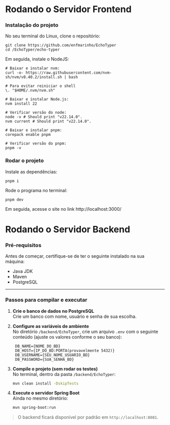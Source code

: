# Rodando o Servidor Frontend
### Instalação do projeto

No seu terminal do Linux, clone o repositório:
```
git clone https://github.com/enfmarinho/EchoTyper
cd /EchoTyper/echo-typer
```


Em seguida, instale o NodeJS:

```
# Baixar e instalar nvm:
curl -o- https://raw.githubusercontent.com/nvm-sh/nvm/v0.40.2/install.sh | bash

# Para evitar reiniciar o shell
\. "$HOME/.nvm/nvm.sh"

# Baixar e instalar Node.js:
nvm install 22

# Verificar versão do node:
node -v # Should print "v22.14.0".
nvm current # Should print "v22.14.0".

# Baixar e instalar pnpm:
corepack enable pnpm

# Verificar versão do pnpm:
pnpm -v

```

### Rodar o projeto

Instale as dependências:

`pnpm i`

Rode o programa no terminal:

`pnpm dev`

Em seguida, acesse o site no link http://localhost:3000/


# Rodando o Servidor Backend

### Pré-requisitos

Antes de começar, certifique-se de ter o seguinte instalado na sua máquina:

- Java JDK
- Maven
- PostgreSQL

---

### Passos para compilar e executar

1. **Crie o banco de dados no PostgreSQL**  
   Crie um banco com nome, usuário e senha de sua escolha.

2. **Configure as variáveis de ambiente**  
   No diretório `/backend/EchoTyper`, crie um arquivo `.env` com o seguinte conteúdo (ajuste os valores conforme o seu banco):
   ```env
    DB_NAME={NOME_DO_BD}
    DB_HOST={IP_DO_BD:PORTA(provavelmente 5432)}
    DB_USERNAME={SEU_NOME_USUARIO_BD}
    DB_PASSWORD={SUA_SENHA_BD}
   ```

3. **Compile o projeto (sem rodar os testes)**  
   No terminal, dentro da pasta `/backend/EchoTyper`:
   ```bash
   mvn clean install -DskipTests
   ```

4. **Execute o servidor Spring Boot**  
   Ainda no mesmo diretório:
   ```bash
   mvn spring-boot:run
   ```

> O backend ficará disponível por padrão em `http://localhost:8081`.
